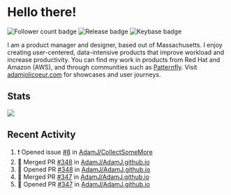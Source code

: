 # Hello there!

![Follower count badge](https://img.shields.io/github/followers/adamj?style=for-the-badge&logo=GitHub&logoColor=%23fff&link=https%3A%2F%2Fwww.github.com%2Fadamj)
![Release badge](https://img.shields.io/github/v/release/adamj/adamj?style=for-the-badge&logo=GitHub&logoColor=%23fff)
![Keybase badge](https://img.shields.io/keybase/pgp/mindreeper2420?style=for-the-badge&logo=keybase&logoColor=%23fff)

I am a product manager and designer, based out of Massachusetts. I enjoy creating user-centered, data-intensive products that improve workload and increase productivity. You can find my work in products from Red Hat and Amazon (AWS), and through communities such as [Patternfly](https://www.patternfly.org). Visit [adamjolicoeur.com](https://www.adamjolicoeur.com) for showcases and user journeys.

<!--
> Recent Activity automated using [GitHub Activity Readme Workflow](https://github.com/marketplace/actions/github-activity-readme)
> Icons from [Simple Icons](https://simpleicons.org)
> Badges from [Shields.io](https://shields.io)
> Readme Stats from [Readme Stats Workflow](https://github.com/anuraghazra/github-readme-stats)
-->

## Stats

<!-- Advanced stats -->
<picture>
  <source
    srcset="https://github-readme-stats.vercel.app/api?username=adamj&rank_icon=github&show_icons=true&theme=dark"
    media="(prefers-color-scheme: dark)"
  />
  <source
    srcset="https://github-readme-stats.vercel.app/api?username=adamj&rank_icon=github&show_icons=true"
    media="(prefers-color-scheme: light), (prefers-color-scheme: no-preference)"
  />
  <img src="https://github-readme-stats.vercel.app/api?username=adamj&rank_icon=github&show_icons=true" />
</picture>

## Recent Activity
<!-- Updates Every Monday at 6PM UTC (1PM EST) -->

<!--START_SECTION:activity-->
1. ❗ Opened issue [#8](https://github.com/AdamJ/CollectSomeMore/issues/8) in [AdamJ/CollectSomeMore](https://github.com/AdamJ/CollectSomeMore)
2. 🎉 Merged PR [#348](https://github.com/AdamJ/AdamJ.github.io/pull/348) in [AdamJ/AdamJ.github.io](https://github.com/AdamJ/AdamJ.github.io)
3. 💪 Opened PR [#348](https://github.com/AdamJ/AdamJ.github.io/pull/348) in [AdamJ/AdamJ.github.io](https://github.com/AdamJ/AdamJ.github.io)
4. 🎉 Merged PR [#347](https://github.com/AdamJ/AdamJ.github.io/pull/347) in [AdamJ/AdamJ.github.io](https://github.com/AdamJ/AdamJ.github.io)
5. 💪 Opened PR [#347](https://github.com/AdamJ/AdamJ.github.io/pull/347) in [AdamJ/AdamJ.github.io](https://github.com/AdamJ/AdamJ.github.io)
<!--END_SECTION:activity-->
